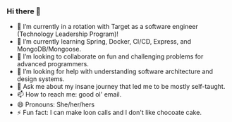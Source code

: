 ### Hi there 👋

- 🔭 I’m currently in a rotation with Target as a software engineer (Technology Leadership Program)!
- 🌱 I’m currently learning Spring, Docker, CI/CD, Express, and MongoDB/Mongoose.
- 👯 I’m looking to collaborate on fun and challenging problems for advanced programmers.
- 🤔 I’m looking for help with understanding software architecture and design systems.
- 💬 Ask me about my insane journey that led me to be mostly self-taught.
- 📫 How to reach me: good ol' email.
- 😄 Pronouns: She/her/hers
- ⚡ Fun fact: I can make loon calls and I don't like chocoate cake.
